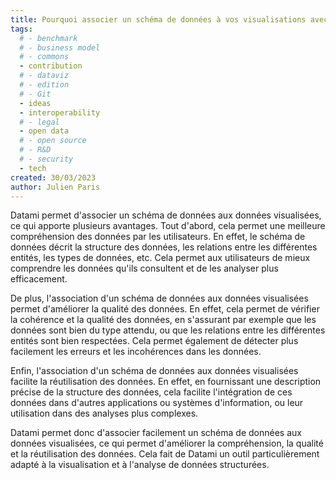```yaml
---
title: Pourquoi associer un schéma de données à vos visualisations avec Datami ?
tags: 
  # - benchmark
  # - business model
  # - commons
  - contribution
  # - dataviz
  # - edition
  # - Git
  - ideas
  - interoperability
  # - legal
  - open data
  # - open source
  # - R&D
  # - security
  - tech
created: 30/03/2023
author: Julien Paris
---
```


Datami permet d'associer un schéma de données aux données visualisées, ce qui apporte plusieurs avantages. Tout d'abord, cela permet une meilleure compréhension des données par les utilisateurs. En effet, le schéma de données décrit la structure des données, les relations entre les différentes entités, les types de données, etc. Cela permet aux utilisateurs de mieux comprendre les données qu'ils consultent et de les analyser plus efficacement.

De plus, l'association d'un schéma de données aux données visualisées permet d'améliorer la qualité des données. En effet, cela permet de vérifier la cohérence et la qualité des données, en s'assurant par exemple que les données sont bien du type attendu, ou que les relations entre les différentes entités sont bien respectées. Cela permet également de détecter plus facilement les erreurs et les incohérences dans les données.

Enfin, l'association d'un schéma de données aux données visualisées facilite la réutilisation des données. En effet, en fournissant une description précise de la structure des données, cela facilite l'intégration de ces données dans d'autres applications ou systèmes d'information, ou leur utilisation dans des analyses plus complexes.

Datami permet donc d'associer facilement un schéma de données aux données visualisées, ce qui permet d'améliorer la compréhension, la qualité et la réutilisation des données. Cela fait de Datami un outil particulièrement adapté à la visualisation et à l'analyse de données structurées.
